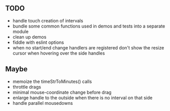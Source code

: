 
## TODO

- handle touch creation of intervals
- bundle some common functions used in demos and tests into a separate module
- clean up demos
- fiddle with eslint options
- when no start/end change handlers are registered don't show the resize
  cursor when hovering over the side handles

## Maybe

- memoize the timeStrToMinutes() calls
- throttle drags
- minimal mouse-coordinate change before drag
- enlarge handle to the outside when there is no interval on that side
- handle parallel mousedowns
